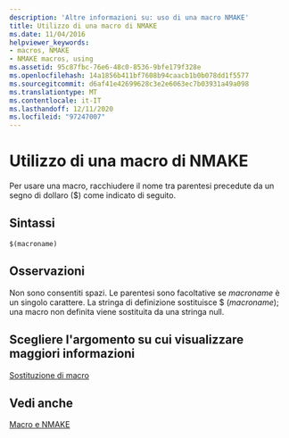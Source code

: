 ```yaml
---
description: 'Altre informazioni su: uso di una macro NMAKE'
title: Utilizzo di una macro di NMAKE
ms.date: 11/04/2016
helpviewer_keywords:
- macros, NMAKE
- NMAKE macros, using
ms.assetid: 95c87fbc-76e6-48c0-8536-9bfe179f328e
ms.openlocfilehash: 14a1856b411bf7608b94caacb1b0b078dd1f5577
ms.sourcegitcommit: d6af41e42699628c3e2e6063ec7b03931a49a098
ms.translationtype: MT
ms.contentlocale: it-IT
ms.lasthandoff: 12/11/2020
ms.locfileid: "97247007"
---
```

# <a name="using-an-nmake-macro"></a>Utilizzo di una macro di NMAKE

Per usare una macro, racchiudere il nome tra parentesi precedute da un segno di dollaro ($) come indicato di seguito.

## <a name="syntax"></a>Sintassi

```
$(macroname)
```

## <a name="remarks"></a>Osservazioni

Non sono consentiti spazi. Le parentesi sono facoltative se *macroname* è un singolo carattere. La stringa di definizione sostituisce $ (*macroname*); una macro non definita viene sostituita da una stringa null.

## <a name="what-do-you-want-to-know-more-about"></a>Scegliere l'argomento su cui visualizzare maggiori informazioni

[Sostituzione di macro](macro-substitution.md)

## <a name="see-also"></a>Vedi anche

[Macro e NMAKE](macros-and-nmake.md)
